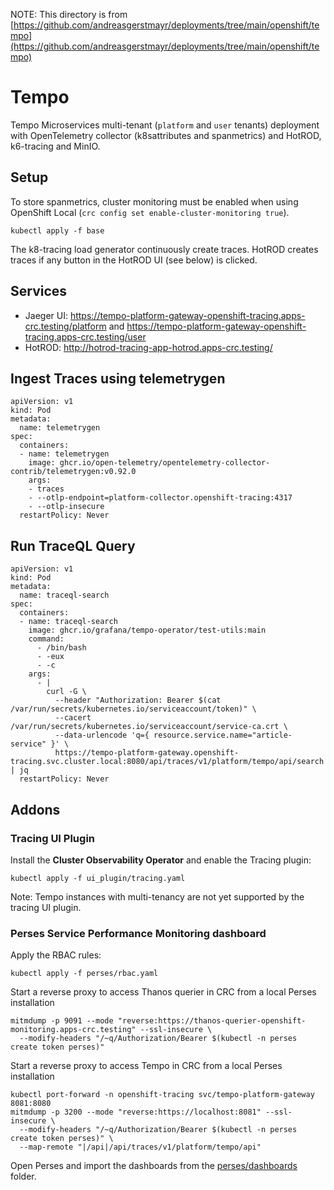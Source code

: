NOTE: This directory is from [https://github.com/andreasgerstmayr/deployments/tree/main/openshift/tempo](https://github.com/andreasgerstmayr/deployments/tree/main/openshift/tempo)

# Tempo
Tempo Microservices multi-tenant (`platform` and `user` tenants) deployment with OpenTelemetry collector (k8sattributes and spanmetrics) and HotROD, k6-tracing and MinIO.

## Setup
To store spanmetrics, cluster monitoring must be enabled when using OpenShift Local (`crc config set enable-cluster-monitoring true`).

```
kubectl apply -f base
```

The k8-tracing load generator continuously create traces.
HotROD creates traces if any button in the HotROD UI (see below) is clicked.

## Services
* Jaeger UI: https://tempo-platform-gateway-openshift-tracing.apps-crc.testing/platform and https://tempo-platform-gateway-openshift-tracing.apps-crc.testing/user
* HotROD:    http://hotrod-tracing-app-hotrod.apps-crc.testing/

## Ingest Traces using telemetrygen
```
apiVersion: v1
kind: Pod
metadata:
  name: telemetrygen
spec:
  containers:
  - name: telemetrygen
    image: ghcr.io/open-telemetry/opentelemetry-collector-contrib/telemetrygen:v0.92.0
    args:
    - traces
    - --otlp-endpoint=platform-collector.openshift-tracing:4317
    - --otlp-insecure
  restartPolicy: Never
```

## Run TraceQL Query
```
apiVersion: v1
kind: Pod
metadata:
  name: traceql-search
spec:
  containers:
  - name: traceql-search
    image: ghcr.io/grafana/tempo-operator/test-utils:main
    command:
      - /bin/bash
      - -eux
      - -c
    args:
      - |
        curl -G \
          --header "Authorization: Bearer $(cat /var/run/secrets/kubernetes.io/serviceaccount/token)" \
          --cacert /var/run/secrets/kubernetes.io/serviceaccount/service-ca.crt \
          --data-urlencode 'q={ resource.service.name="article-service" }' \
          https://tempo-platform-gateway.openshift-tracing.svc.cluster.local:8080/api/traces/v1/platform/tempo/api/search | jq
  restartPolicy: Never
```

## Addons
### Tracing UI Plugin
Install the **Cluster Observability Operator** and enable the Tracing plugin:
```
kubectl apply -f ui_plugin/tracing.yaml
```

Note: Tempo instances with multi-tenancy are not yet supported by the tracing UI plugin.

### Perses Service Performance Monitoring dashboard
Apply the RBAC rules:
```
kubectl apply -f perses/rbac.yaml
```

Start a reverse proxy to access Thanos querier in CRC from a local Perses installation
```
mitmdump -p 9091 --mode "reverse:https://thanos-querier-openshift-monitoring.apps-crc.testing" --ssl-insecure \
  --modify-headers "/~q/Authorization/Bearer $(kubectl -n perses create token perses)"
```

Start a reverse proxy to access Tempo in CRC from a local Perses installation
```
kubectl port-forward -n openshift-tracing svc/tempo-platform-gateway 8081:8080
mitmdump -p 3200 --mode "reverse:https://localhost:8081" --ssl-insecure \
  --modify-headers "/~q/Authorization/Bearer $(kubectl -n perses create token perses)" \
  --map-remote "|/api|/api/traces/v1/platform/tempo/api"
```

Open Perses and import the dashboards from the [perses/dashboards](perses/dashboards) folder.
